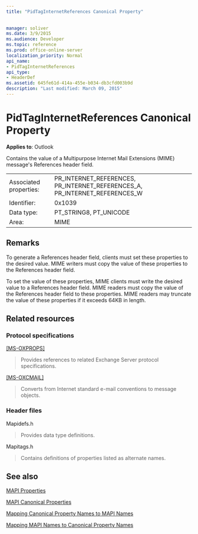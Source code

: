 ```yaml
---
title: "PidTagInternetReferences Canonical Property"
 
 
manager: soliver
ms.date: 3/9/2015
ms.audience: Developer
ms.topic: reference
ms.prod: office-online-server
localization_priority: Normal
api_name:
- PidTagInternetReferences
api_type:
- HeaderDef
ms.assetid: 645fe61d-414a-455e-b034-db3cfd003b9d
description: "Last modified: March 09, 2015"
---
```


# PidTagInternetReferences Canonical Property

  
  
**Applies to**: Outlook 
  
Contains the value of a Multipurpose Internet Mail Extensions (MIME) message's References header field.
  
|||
|:-----|:-----|
|Associated properties:  <br/> |PR_INTERNET_REFERENCES, PR_INTERNET_REFERENCES_A, PR_INTERNET_REFERENCES_W  <br/> |
|Identifier:  <br/> |0x1039  <br/> |
|Data type:  <br/> |PT_STRING8, PT_UNICODE  <br/> |
|Area:  <br/> |MIME  <br/> |
   
## Remarks

To generate a References header field, clients must set these properties to the desired value. MIME writers must copy the value of these properties to the References header field.
  
To set the value of these properties, MIME clients must write the desired value to a References header field. MIME readers must copy the value of the References header field to these properties. MIME readers may truncate the value of these properties if it exceeds 64KB in length.
  
## Related resources

### Protocol specifications

[[MS-OXPROPS]](http://msdn.microsoft.com/library/f6ab1613-aefe-447d-a49c-18217230b148%28Office.15%29.aspx)
  
> Provides references to related Exchange Server protocol specifications.
    
[[MS-OXCMAIL]](http://msdn.microsoft.com/library/b60d48db-183f-4bf5-a908-f584e62cb2d4%28Office.15%29.aspx)
  
> Converts from Internet standard e-mail conventions to message objects.
    
### Header files

Mapidefs.h
  
> Provides data type definitions.
    
Mapitags.h
  
> Contains definitions of properties listed as alternate names.
    
## See also



[MAPI Properties](mapi-properties.md)
  
[MAPI Canonical Properties](mapi-canonical-properties.md)
  
[Mapping Canonical Property Names to MAPI Names](mapping-canonical-property-names-to-mapi-names.md)
  
[Mapping MAPI Names to Canonical Property Names](mapping-mapi-names-to-canonical-property-names.md)

